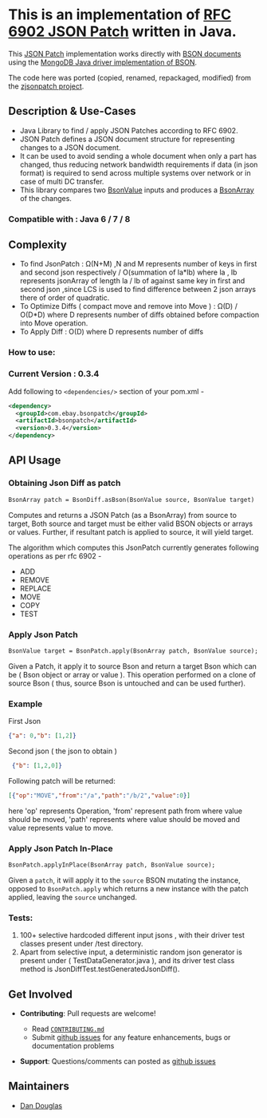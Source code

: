 # This is an implementation of  [RFC 6902 JSON Patch](http://tools.ietf.org/html/rfc6902) written in Java.

This [JSON Patch](http://jsonpatch.com) implementation works directly with [BSON documents](http://bsonspec.org/) using the [MongoDB Java driver implementation of BSON](https://www.mongodb.com/json-and-bson). 

The code here was ported (copied, renamed, repackaged, modified) from the [zjsonpatch project](https://github.com/flipkart-incubator/zjsonpatch).

## Description & Use-Cases
- Java Library to find / apply JSON Patches according to RFC 6902.
- JSON Patch defines a JSON document structure for representing changes to a JSON document.
- It can be used to avoid sending a whole document when only a part has changed, thus reducing network bandwidth requirements if data (in json format) is required to send across multiple systems over network or in case of multi DC transfer.
- This library compares two [BsonValue](http://mongodb.github.io/mongo-java-driver/3.5/javadoc/org/bson/BsonValue.html) inputs and produces a [BsonArray](http://mongodb.github.io/mongo-java-driver/3.5/javadoc/org/bson/BsonArray.html) of the changes.


### Compatible with : Java 6 / 7 / 8

## Complexity
- To find JsonPatch : Ω(N+M) ,N and M represents number of keys in first and second json respectively / O(summation of la*lb) where la , lb represents jsonArray of length la / lb of against same key in first and second json ,since LCS is used to find difference between 2 json arrays there of order of quadratic.
- To Optimize Diffs ( compact move and remove into Move ) : Ω(D) / O(D*D) where D represents number of diffs obtained before compaction into Move operation.
- To Apply Diff : O(D) where D represents number of diffs

### How to use:

### Current Version : 0.3.4

Add following to `<dependencies/>` section of your pom.xml -

```xml
<dependency>
  <groupId>com.ebay.bsonpatch</groupId>
  <artifactId>bsonpatch</artifactId>
  <version>0.3.4</version>
</dependency>
```

## API Usage

### Obtaining Json Diff as patch
```xml
BsonArray patch = BsonDiff.asBson(BsonValue source, BsonValue target)
```
Computes and returns a JSON Patch (as a BsonArray) from source  to target,
Both source and target must be either valid BSON objects or arrays or values. 
Further, if resultant patch is applied to source, it will yield target.

The algorithm which computes this JsonPatch currently generates following operations as per rfc 6902 - 
 - ADD
 - REMOVE
 - REPLACE
 - MOVE
 - COPY
 - TEST
 

### Apply Json Patch
```xml
BsonValue target = BsonPatch.apply(BsonArray patch, BsonValue source);
```
Given a Patch, it apply it to source Bson and return a target Bson which can be ( Bson object or array or value ). This operation  performed on a clone of source Bson ( thus, source Bson is untouched and can be used further). 

### Example
First Json
```json
{"a": 0,"b": [1,2]}
```

Second json ( the json to obtain )
```json
 {"b": [1,2,0]}
```
Following patch will be returned:
```json
[{"op":"MOVE","from":"/a","path":"/b/2","value":0}]
```
here 'op' represents Operation, 'from' represent path from where value should be moved, 'path' represents where value should be moved and value represents value to move.

### Apply Json Patch In-Place
```xml
BsonPatch.applyInPlace(BsonArray patch, BsonValue source);
```
Given a `patch`, it will apply it to the `source` BSON mutating the instance, opposed to `BsonPatch.apply` which returns 
a new instance with the patch applied, leaving the `source` unchanged.

### Tests:
1. 100+ selective hardcoded different input jsons , with their driver test classes present under /test directory.
2. Apart from selective input, a deterministic random json generator is present under ( TestDataGenerator.java ),  and its driver test class method is JsonDiffTest.testGeneratedJsonDiff().

## Get Involved

* **Contributing**: Pull requests are welcome!
  * Read [`CONTRIBUTING.md`](CONTRIBUTING.md) 
  * Submit [github issues](https://github.corp.ebay.com/monstor-cdc/bsonpatch/issues) for any feature enhancements, bugs or documentation problems
    
* **Support**: Questions/comments can posted as [github issues](https://github.corp.ebay.com/monstor-cdc/bsonpatch/issues)

## Maintainers

* [Dan Douglas](https://github.com/dandoug) 
